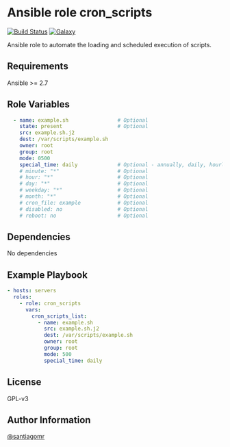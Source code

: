 Ansible role cron_scripts
=========

[![Build Status](https://travis-ci.com/santiagomr/ansible-role-cron-scripts.svg?branch=master)](https://travis-ci.com/github/santiagomr/ansible-role-cron-scripts)
[![Galaxy](https://img.shields.io/badge/galaxy-santiagomr.cron_scripts-blue.svg)](https://galaxy.ansible.com/santiagomr/cron_scripts)

Ansible role to automate the loading and scheduled execution of scripts.


Requirements
------------

Ansible >= 2.7

Role Variables
--------------

```yaml
  - name: example.sh                # Optional
    state: present                  # Optional
    src: example.sh.j2
    dest: /var/scripts/example.sh
    owner: root
    group: root
    mode: 0500
    special_time: daily             # Optional - annually, daily, hourly, monthly, reboot, weekly, yearly
    # minute: "*"                   # Optional
    # hour: "*"                     # Optional
    # day: "*"                      # Optional
    # weekday: "*"                  # Optional
    # month: "*"                    # Optional
    # cron_file: example            # Optional
    # disabled: no                  # Optional
    # reboot: no                    # Optional
```

Dependencies
------------

No dependencies

Example Playbook
----------------

```yaml
- hosts: servers
  roles:
    - role: cron_scripts
      vars:
        cron_scripts_list:
          - name: example.sh
            src: example.sh.j2
            dest: /var/scripts/example.sh
            owner: root
            group: root
            mode: 500
            special_time: daily
```

License
-------

GPL-v3

Author Information
------------------

[@santiagomr](https://github.com/santiagomr)
